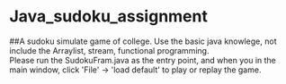 # Java_sudoku_assignment
##A sudoku simulate game of college. Use the basic java knowlege, not include the Arraylist, stream, functional programming.<br>
Please run the SudokuFram.java as the entry point, and when you in the main window, click 'File' -> 'load default' to play or replay the game.
